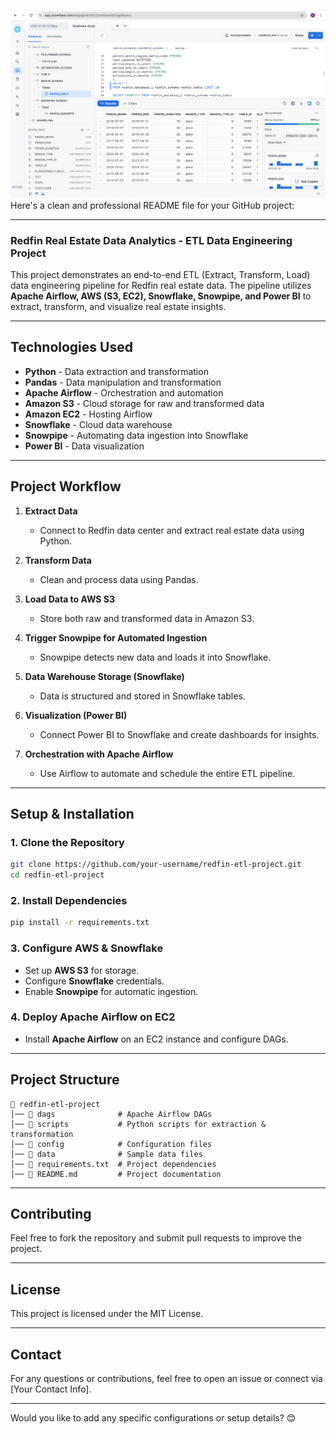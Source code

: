 ![plot](snowflake.png)
Here's a clean and professional README file for your GitHub project:  

---

### **Redfin Real Estate Data Analytics - ETL Data Engineering Project**

This project demonstrates an end-to-end ETL (Extract, Transform, Load) data engineering pipeline for Redfin real estate data. The pipeline utilizes **Apache Airflow, AWS (S3, EC2), Snowflake, Snowpipe, and Power BI** to extract, transform, and visualize real estate insights.

---

## **Technologies Used**
- **Python** - Data extraction and transformation
- **Pandas** - Data manipulation and transformation
- **Apache Airflow** - Orchestration and automation
- **Amazon S3** - Cloud storage for raw and transformed data
- **Amazon EC2** - Hosting Airflow
- **Snowflake** - Cloud data warehouse
- **Snowpipe** - Automating data ingestion into Snowflake
- **Power BI** - Data visualization

---

## **Project Workflow**
1. **Extract Data**  
   - Connect to Redfin data center and extract real estate data using Python.

2. **Transform Data**  
   - Clean and process data using Pandas.

3. **Load Data to AWS S3**  
   - Store both raw and transformed data in Amazon S3.

4. **Trigger Snowpipe for Automated Ingestion**  
   - Snowpipe detects new data and loads it into Snowflake.

5. **Data Warehouse Storage (Snowflake)**  
   - Data is structured and stored in Snowflake tables.

6. **Visualization (Power BI)**  
   - Connect Power BI to Snowflake and create dashboards for insights.

7. **Orchestration with Apache Airflow**  
   - Use Airflow to automate and schedule the entire ETL pipeline.

---

## **Setup & Installation**
### **1. Clone the Repository**
```bash
git clone https://github.com/your-username/redfin-etl-project.git
cd redfin-etl-project
```

### **2. Install Dependencies**
```bash
pip install -r requirements.txt
```

### **3. Configure AWS & Snowflake**
- Set up **AWS S3** for storage.
- Configure **Snowflake** credentials.
- Enable **Snowpipe** for automatic ingestion.

### **4. Deploy Apache Airflow on EC2**
- Install **Apache Airflow** on an EC2 instance and configure DAGs.

---

## **Project Structure**
```
📂 redfin-etl-project
│── 📂 dags              # Apache Airflow DAGs
│── 📂 scripts           # Python scripts for extraction & transformation
│── 📂 config            # Configuration files
│── 📂 data              # Sample data files
│── 📄 requirements.txt  # Project dependencies
│── 📄 README.md         # Project documentation
```

---

## **Contributing**
Feel free to fork the repository and submit pull requests to improve the project.

---

## **License**
This project is licensed under the MIT License.

---

## **Contact**
For any questions or contributions, feel free to open an issue or connect via [Your Contact Info].

---

Would you like to add any specific configurations or setup details? 😊
